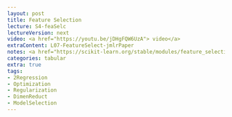 ```yaml
---
layout: post
title: Feature Selection 
lecture: S4-feaSelc
lectureVersion: next
video: <a href="https://youtu.be/jDHgFQW6UzA"> video</a>
extraContent: L07-FeatureSelect-jmlrPaper
notes: <a href="https://scikit-learn.org/stable/modules/feature_selection.html#feature-selection-as-part-of-a-pipeline"> API </a> + <a href="https://web.stanford.edu/~hastie/ElemStatLearn/">ELS Ch3.4 and Ch3.3</a>
categories: tabular
extra: true
tags:
- 2Regression
- Optimization
- Regularization
- DimenReduct
- ModelSelection
---
```


